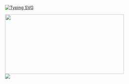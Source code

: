 <a href="#" style="pointer-events: none;"><img src="https://readme-typing-svg.demolab.com?font=Noto+Sans&weight=600&duration=4000&pause=2000&color=1C92F2EB&width=435&lines=%3Cp%3E+Front-end+Developer+%3C%2Fp%3E" alt="Typing SVG" /></a>
<!--
**nam3762/nam3762** is a ✨ _special_ ✨ repository because its `README.md` (this file) appears on your GitHub profile.

Here are some ideas to get you started:

- 🔭 I’m currently working on ...
- 🌱 I’m currently learning ...
- 👯 I’m looking to collaborate on ...
- 🤔 I’m looking for help with ...
- 💬 Ask me about ...
- 📫 How to reach me: ...
- 😄 Pronouns: ...
- ⚡ Fun fact: ...
-->

<div style="display: flex; flex-direction: column;">
<img src="http://mazassumnida.wtf/api/v2/generate_badge?boj=nam3762" width="390" height="195">
<img src="https://github-readme-stats.vercel.app/api?username=nam3762">
</div>
